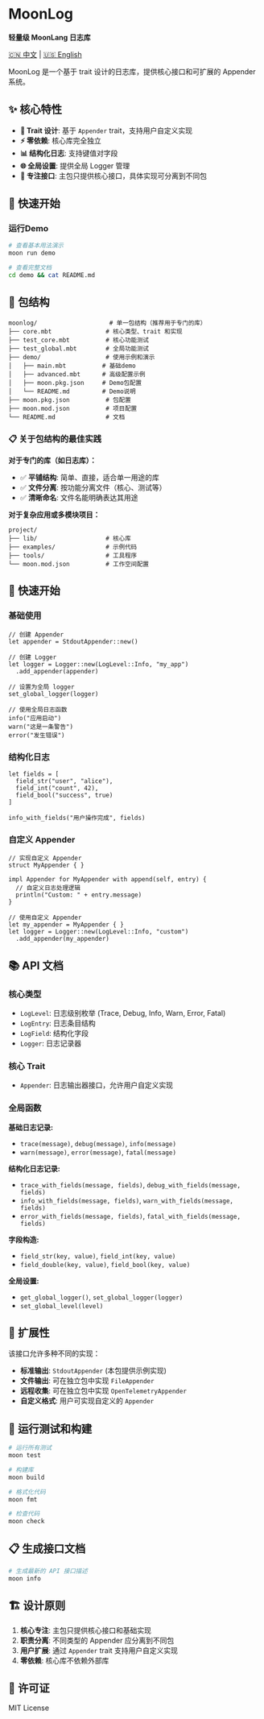 # MoonLog

**轻量级 MoonLang 日志库**

[🇨🇳 中文](README_zh_CN.md) | [🇺🇸 English](README.md)

MoonLog 是一个基于 trait 设计的日志库，提供核心接口和可扩展的 Appender 系统。

## ✨ 核心特性

- **🔧 Trait 设计**: 基于 `Appender` trait，支持用户自定义实现
- **⚡ 零依赖**: 核心库完全独立
- **📊 结构化日志**: 支持键值对字段
- **🌐 全局设置**: 提供全局 Logger 管理
- **🎯 专注接口**: 主包只提供核心接口，具体实现可分离到不同包

## 🚀 快速开始

### 运行Demo
```bash
# 查看基本用法演示
moon run demo

# 查看完整文档
cd demo && cat README.md
```

## 📁 包结构

```
moonlog/                    # 单一包结构（推荐用于专门的库）
├── core.mbt               # 核心类型、trait 和实现
├── test_core.mbt          # 核心功能测试
├── test_global.mbt        # 全局功能测试
├── demo/                  # 使用示例和演示
│   ├── main.mbt          # 基础demo
│   ├── advanced.mbt      # 高级配置示例
│   ├── moon.pkg.json     # Demo包配置
│   └── README.md         # Demo说明
├── moon.pkg.json          # 包配置
├── moon.mod.json          # 项目配置
└── README.md              # 文档
```

### 📋 **关于包结构的最佳实践**

**对于专门的库（如日志库）：**
- ✅ **平铺结构**: 简单、直接，适合单一用途的库
- ✅ **文件分离**: 按功能分离文件（核心、测试等）
- ✅ **清晰命名**: 文件名能明确表达其用途

**对于复杂应用或多模块项目：**
```
project/
├── lib/                   # 核心库
├── examples/              # 示例代码
├── tools/                 # 工具程序
└── moon.mod.json          # 工作空间配置
```

## 🚀 快速开始

### 基础使用

```moonbit
// 创建 Appender
let appender = StdoutAppender::new()

// 创建 Logger
let logger = Logger::new(LogLevel::Info, "my_app")
  .add_appender(appender)

// 设置为全局 logger
set_global_logger(logger)

// 使用全局日志函数
info("应用启动")
warn("这是一条警告")
error("发生错误")
```

### 结构化日志

```moonbit
let fields = [
  field_str("user", "alice"),
  field_int("count", 42),
  field_bool("success", true)
]

info_with_fields("用户操作完成", fields)
```

### 自定义 Appender

```moonbit
// 实现自定义 Appender
struct MyAppender { }

impl Appender for MyAppender with append(self, entry) {
  // 自定义日志处理逻辑
  println("Custom: " + entry.message)
}

// 使用自定义 Appender
let my_appender = MyAppender { }
let logger = Logger::new(LogLevel::Info, "custom")
  .add_appender(my_appender)
```

## 📚 API 文档

### 核心类型

- `LogLevel`: 日志级别枚举 (Trace, Debug, Info, Warn, Error, Fatal)
- `LogEntry`: 日志条目结构
- `LogField`: 结构化字段
- `Logger`: 日志记录器

### 核心 Trait

- `Appender`: 日志输出器接口，允许用户自定义实现

### 全局函数

**基础日志记录:**
- `trace(message)`, `debug(message)`, `info(message)`
- `warn(message)`, `error(message)`, `fatal(message)`

**结构化日志记录:**
- `trace_with_fields(message, fields)`, `debug_with_fields(message, fields)`
- `info_with_fields(message, fields)`, `warn_with_fields(message, fields)`
- `error_with_fields(message, fields)`, `fatal_with_fields(message, fields)`

**字段构造:**
- `field_str(key, value)`, `field_int(key, value)`
- `field_double(key, value)`, `field_bool(key, value)`

**全局设置:**
- `get_global_logger()`, `set_global_logger(logger)`
- `set_global_level(level)`

## 🔧 扩展性

该接口允许多种不同的实现：

- **标准输出**: `StdoutAppender` (本包提供示例实现)
- **文件输出**: 可在独立包中实现 `FileAppender`
- **远程收集**: 可在独立包中实现 `OpenTelemetryAppender`
- **自定义格式**: 用户可实现自定义的 `Appender`

## 🧪 运行测试和构建

```bash
# 运行所有测试
moon test

# 构建库
moon build

# 格式化代码
moon fmt

# 检查代码
moon check
```

## 📋 生成接口文档

```bash
# 生成最新的 API 接口描述
moon info
```

## 🏗️ 设计原则

1. **核心专注**: 主包只提供核心接口和基础实现
2. **职责分离**: 不同类型的 Appender 应分离到不同包
3. **用户扩展**: 通过 `Appender` trait 支持用户自定义实现
4. **零依赖**: 核心库不依赖外部库

## 📄 许可证

MIT License 